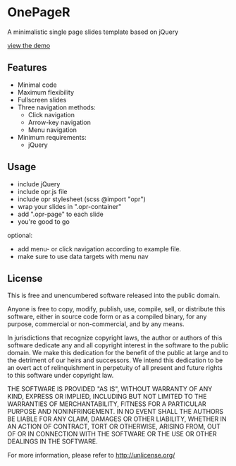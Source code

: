 # OnePageR

A minimalistic single page slides template based on jQuery

[view the demo](http://schliflo.github.io/OnePageR/)


## Features

* Minimal code
* Maximum flexibility
* Fullscreen slides
* Three navigation methods:
    * Click navigation
    * Arrow-key navigation
    * Menu navigation
* Minimum requirements:
    * jQuery

## Usage

* include jQuery
* include opr.js file
* include opr stylesheet (scss @import "opr")
* wrap your slides in ".opr-container"
* add ".opr-page" to each slide
* you're good to go

optional:

* add menu- or click navigation according to example file.
* make sure to use data targets with menu nav

## License

This is free and unencumbered software released into the public domain.

Anyone is free to copy, modify, publish, use, compile, sell, or
distribute this software, either in source code form or as a compiled
binary, for any purpose, commercial or non-commercial, and by any
means.

In jurisdictions that recognize copyright laws, the author or authors
of this software dedicate any and all copyright interest in the
software to the public domain. We make this dedication for the benefit
of the public at large and to the detriment of our heirs and
successors. We intend this dedication to be an overt act of
relinquishment in perpetuity of all present and future rights to this
software under copyright law.

THE SOFTWARE IS PROVIDED "AS IS", WITHOUT WARRANTY OF ANY KIND,
EXPRESS OR IMPLIED, INCLUDING BUT NOT LIMITED TO THE WARRANTIES OF
MERCHANTABILITY, FITNESS FOR A PARTICULAR PURPOSE AND NONINFRINGEMENT.
IN NO EVENT SHALL THE AUTHORS BE LIABLE FOR ANY CLAIM, DAMAGES OR
OTHER LIABILITY, WHETHER IN AN ACTION OF CONTRACT, TORT OR OTHERWISE,
ARISING FROM, OUT OF OR IN CONNECTION WITH THE SOFTWARE OR THE USE OR
OTHER DEALINGS IN THE SOFTWARE.

For more information, please refer to <http://unlicense.org/>